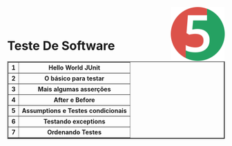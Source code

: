 <img src="img/JUnit5.png" width=125 align="right"/>
<br><br>

# Teste De Software
<table border =2 >
  <tr>
    <th>1</th>
    <th>Hello World JUnit</th>
  </tr>
  <tr>
    <th>2</th>
    <th>O básico para testar</th>
  </tr>
  <tr>
    <th>3</th>
    <th>Mais algumas asserções</th>
  </tr>
    <tr>
	<th>4</th>
    <th>After e Before</th>
  </tr>
  <tr>
	<th>5</th>
    <th>Assumptions e Testes condicionais</th>
  </tr>
  <tr>
    <th>6</th>
    <th>Testando exceptions</th>
  </tr>
  <tr>
    <th>7</th>
    <th>Ordenando Testes</th>
  </tr>
</table>

